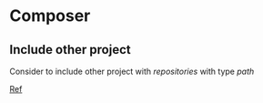 # Composer

## Include other project

Consider to include other project with *repositories* with type *path*

[Ref](https://getcomposer.org/doc/05-repositories.md#private-packagist)


